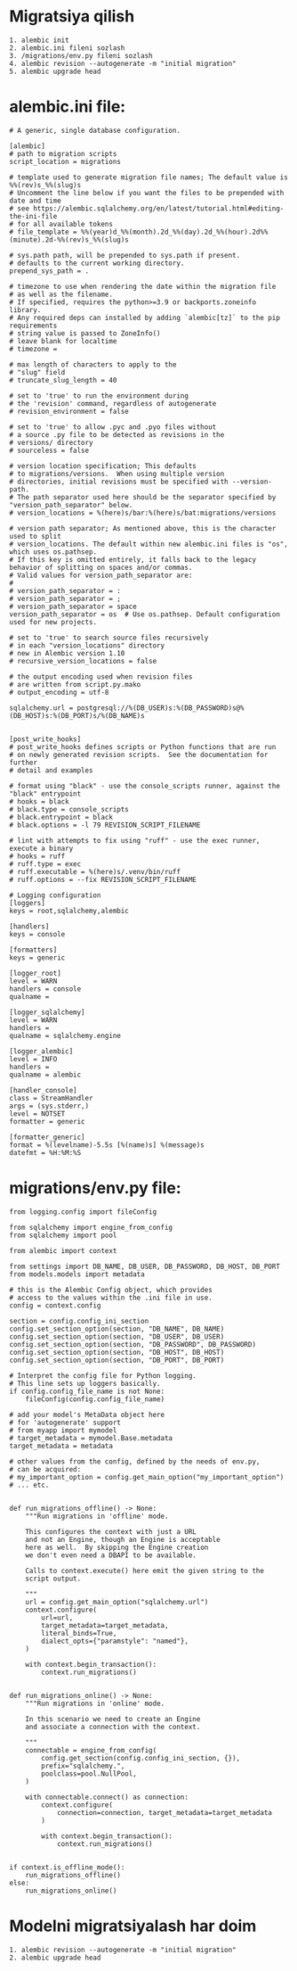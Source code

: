 <!-- FAST API ni Migratsiya qilish -->
# Migratsiya qilish
    1. alembic init
    2. alembic.ini fileni sozlash
    3. /migrations/env.py fileni sozlash
    4. alembic revision --autogenerate -m "initial migration"
    5. alembic upgrade head


# alembic.ini file:


    # A generic, single database configuration.

    [alembic]
    # path to migration scripts
    script_location = migrations

    # template used to generate migration file names; The default value is %%(rev)s_%%(slug)s
    # Uncomment the line below if you want the files to be prepended with date and time
    # see https://alembic.sqlalchemy.org/en/latest/tutorial.html#editing-the-ini-file
    # for all available tokens
    # file_template = %%(year)d_%%(month).2d_%%(day).2d_%%(hour).2d%%(minute).2d-%%(rev)s_%%(slug)s

    # sys.path path, will be prepended to sys.path if present.
    # defaults to the current working directory.
    prepend_sys_path = .

    # timezone to use when rendering the date within the migration file
    # as well as the filename.
    # If specified, requires the python>=3.9 or backports.zoneinfo library.
    # Any required deps can installed by adding `alembic[tz]` to the pip requirements
    # string value is passed to ZoneInfo()
    # leave blank for localtime
    # timezone =

    # max length of characters to apply to the
    # "slug" field
    # truncate_slug_length = 40

    # set to 'true' to run the environment during
    # the 'revision' command, regardless of autogenerate
    # revision_environment = false

    # set to 'true' to allow .pyc and .pyo files without
    # a source .py file to be detected as revisions in the
    # versions/ directory
    # sourceless = false

    # version location specification; This defaults
    # to migrations/versions.  When using multiple version
    # directories, initial revisions must be specified with --version-path.
    # The path separator used here should be the separator specified by "version_path_separator" below.
    # version_locations = %(here)s/bar:%(here)s/bat:migrations/versions

    # version path separator; As mentioned above, this is the character used to split
    # version_locations. The default within new alembic.ini files is "os", which uses os.pathsep.
    # If this key is omitted entirely, it falls back to the legacy behavior of splitting on spaces and/or commas.
    # Valid values for version_path_separator are:
    #
    # version_path_separator = :
    # version_path_separator = ;
    # version_path_separator = space
    version_path_separator = os  # Use os.pathsep. Default configuration used for new projects.

    # set to 'true' to search source files recursively
    # in each "version_locations" directory
    # new in Alembic version 1.10
    # recursive_version_locations = false

    # the output encoding used when revision files
    # are written from script.py.mako
    # output_encoding = utf-8

    sqlalchemy.url = postgresql://%(DB_USER)s:%(DB_PASSWORD)s@%(DB_HOST)s:%(DB_PORT)s/%(DB_NAME)s


    [post_write_hooks]
    # post_write_hooks defines scripts or Python functions that are run
    # on newly generated revision scripts.  See the documentation for further
    # detail and examples

    # format using "black" - use the console_scripts runner, against the "black" entrypoint
    # hooks = black
    # black.type = console_scripts
    # black.entrypoint = black
    # black.options = -l 79 REVISION_SCRIPT_FILENAME

    # lint with attempts to fix using "ruff" - use the exec runner, execute a binary
    # hooks = ruff
    # ruff.type = exec
    # ruff.executable = %(here)s/.venv/bin/ruff
    # ruff.options = --fix REVISION_SCRIPT_FILENAME

    # Logging configuration
    [loggers]
    keys = root,sqlalchemy,alembic

    [handlers]
    keys = console

    [formatters]
    keys = generic

    [logger_root]
    level = WARN
    handlers = console
    qualname =

    [logger_sqlalchemy]
    level = WARN
    handlers =
    qualname = sqlalchemy.engine

    [logger_alembic]
    level = INFO
    handlers =
    qualname = alembic

    [handler_console]
    class = StreamHandler
    args = (sys.stderr,)
    level = NOTSET
    formatter = generic

    [formatter_generic]
    format = %(levelname)-5.5s [%(name)s] %(message)s
    datefmt = %H:%M:%S



# migrations/env.py file:


    from logging.config import fileConfig

    from sqlalchemy import engine_from_config
    from sqlalchemy import pool

    from alembic import context

    from settings import DB_NAME, DB_USER, DB_PASSWORD, DB_HOST, DB_PORT
    from models.models import metadata

    # this is the Alembic Config object, which provides
    # access to the values within the .ini file in use.
    config = context.config

    section = config.config_ini_section
    config.set_section_option(section, "DB_NAME", DB_NAME)
    config.set_section_option(section, "DB_USER", DB_USER)
    config.set_section_option(section, "DB_PASSWORD", DB_PASSWORD)
    config.set_section_option(section, "DB_HOST", DB_HOST)
    config.set_section_option(section, "DB_PORT", DB_PORT)

    # Interpret the config file for Python logging.
    # This line sets up loggers basically.
    if config.config_file_name is not None:
        fileConfig(config.config_file_name)

    # add your model's MetaData object here
    # for 'autogenerate' support
    # from myapp import mymodel
    # target_metadata = mymodel.Base.metadata
    target_metadata = metadata

    # other values from the config, defined by the needs of env.py,
    # can be acquired:
    # my_important_option = config.get_main_option("my_important_option")
    # ... etc.


    def run_migrations_offline() -> None:
        """Run migrations in 'offline' mode.

        This configures the context with just a URL
        and not an Engine, though an Engine is acceptable
        here as well.  By skipping the Engine creation
        we don't even need a DBAPI to be available.

        Calls to context.execute() here emit the given string to the
        script output.

        """
        url = config.get_main_option("sqlalchemy.url")
        context.configure(
            url=url,
            target_metadata=target_metadata,
            literal_binds=True,
            dialect_opts={"paramstyle": "named"},
        )

        with context.begin_transaction():
            context.run_migrations()


    def run_migrations_online() -> None:
        """Run migrations in 'online' mode.

        In this scenario we need to create an Engine
        and associate a connection with the context.

        """
        connectable = engine_from_config(
            config.get_section(config.config_ini_section, {}),
            prefix="sqlalchemy.",
            poolclass=pool.NullPool,
        )

        with connectable.connect() as connection:
            context.configure(
                connection=connection, target_metadata=target_metadata
            )

            with context.begin_transaction():
                context.run_migrations()


    if context.is_offline_mode():
        run_migrations_offline()
    else:
        run_migrations_online()


# Modelni migratsiyalash har doim

    1. alembic revision --autogenerate -m "initial migration"
    2. alembic upgrade head